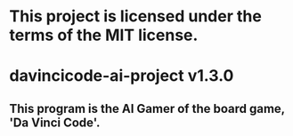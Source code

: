 # This project is licensed under the terms of the MIT license.

# davincicode-ai-project v1.3.0

## This program is the AI Gamer of the board game, 'Da Vinci Code'.

